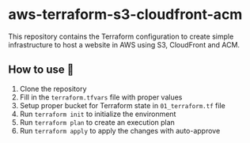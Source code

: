 # aws-terraform-s3-cloudfront-acm

This repository contains the Terraform configuration to create simple infrastructure to host a website in AWS using S3, CloudFront and ACM.

## How to use 🚀
1. Clone the repository
2. Fill in the `terraform.tfvars` file with proper values
3. Setup proper bucket for Terraform state in `01_terraform.tf` file
4. Run `terraform init` to initialize the environment
5. Run `terraform plan` to create an execution plan
6. Run `terraform apply` to apply the changes with auto-approve